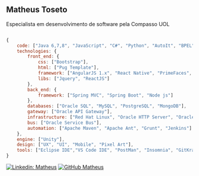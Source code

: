 <h2> Matheus Toseto</h2>
<p>Especialista em desenvolvimento de software pela Compasso UOL</p>

```javascript

{
    code: ["Java 6,7,8", "JavaScript", "C#", "Python", "AutoIt", "BPEL"],
    technologies: {
        front_end: {
            css: ["Bootstrap"],
            html: ["Pug Template"],
            framework: ["AngularJS 1.x", "React Native", "PrimeFaces", "JSP"],
            libs: ["Jquery", "ReactJS"]
        },
        back_end: {
            framework: ["Spring MVC", "Spring Boot", "Node js"]
        },
        databases: ["Oracle SQL", "MySQL", "PostgreSQL", "MongoDB"],
        gateway: ["Oracle API Gateway"],
        infrastructure: ["Red Hat Linux", "Oracle HTTP Server", "Oracle WebLogic Server", "Oracle WebLogic Portal"],
        bus: ["Oracle Service Bus"],
        automation: ["Apache Maven", "Apache Ant", "Grunt", "Jenkins"]
    },
    engine: ["Unity"],
    design: ["UX", "UI", "Mobile", "Pixel Art"],
    tools: ["Eclipse IDE","VS Code IDE", "PostMan", "Insomnia", "GitKraken"]
}

```


[![Linkedin: Matheus](https://img.shields.io/badge/-Matheus%20Toseto-blue?style=flat-square&logo=Linkedin&logoColor=white&link=https://www.linkedin.com/in/matheus-toseto/)](https://www.linkedin.com/in/matheus-toseto/)
[![GitHub Matheus](https://img.shields.io/github/followers/matheustoseto?label=follow&style=social)](https://github.com/matheustoseto)
